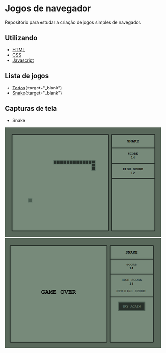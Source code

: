 # Jogos de navegador

Repositório para estudar a criação de jogos simples de navegador.


## Utilizando

 - [HTML](https://developer.mozilla.org/pt-BR/docs/Web/HTML)
 - [CSS](https://developer.mozilla.org/pt-BR/docs/Web/CSS)
 - [Javascript](https://developer.mozilla.org/pt-BR/docs/Learn/JavaScript/First_steps/What_is_JavaScript)


## Lista de jogos

 - [Todos](https://gamanasc.github.io/jogos-navegador/){:target="_blank"}
 - [Snake](https://gamanasc.github.io/jogos-navegador/snake/){:target="_blank"}


## Capturas de tela
- Snake

![App Screenshot](https://github.com/gamanasc/jogos-navegador/blob/master/screenshots/snake_v2_01.png?raw=true)
![App Screenshot](https://github.com/gamanasc/jogos-navegador/blob/master/screenshots/snake_v2_02.png?raw=true)

